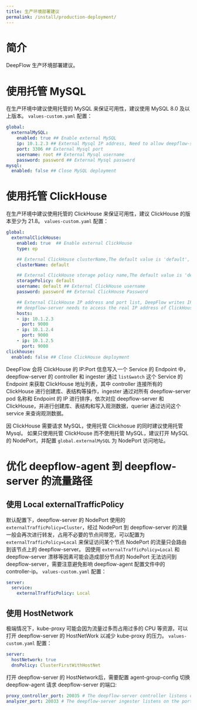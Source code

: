 ```yaml
---
title: 生产环境部署建议
permalink: /install/production-deployment/
---
```


# 简介

DeepFlow 生产环境部署建议。

# 使用托管 MySQL

在生产环境中建议使用托管的 MySQL 来保证可用性，建议使用 MySQL 8.0 及以上版本。
`values-custom.yaml` 配置：
```yaml
global:
  externalMySQL:
    enabled: true ## Enable external MySQL
    ip: 10.1.2.3 ## External Mysql IP address, Need to allow deepflow-server and clickhouse access
    port: 3306 ## External Mysql port
    username: root ## External Mysql username
    password: password ## External Mysql password
mysql:
  enabled: false ## Close MySQL deployment
```

# 使用托管 ClickHouse

在生产环境中建议使用托管的 ClickHouse 来保证可用性，建议 ClickHouse 的版本至少为 21.8。
`values-custom.yaml` 配置：
```yaml
global:
  externalClickHouse:
    enabled: true  ## Enable external ClickHouse
    type: ep

    ## External ClickHouse clusterName,The default value is 'default', query method:  'select cluster,host_address,port from system.clusters;'
    clusterName: default 

    ## External ClickHouse storage policy name,The default value is 'default', query method: 'select policy_name from storage_policies;'
    storagePolicy: default 
    username: default ## External ClickHouse username
    password: password ## External ClickHouse Password

    ## External ClickHouse IP address and port list, DeepFlow writes IP and port information to an svc endpoint, deepflow-server obtains ClickHouse's IP:Port through get&wath&list endpoint.
    ## deepflow-server needs to access the real IP address of ClickHouse, the port is connected using tcp-port, usually 9000, and query IP:Port through 'select host_address,port from system.clusters;'.
    hosts:
    - ip: 10.1.2.3
      port: 9000
    - ip: 10.1.2.4
      port: 9000
    - ip: 10.1.2.5
      port: 9000
clickhouse:
  enabled: false ## Close ClickHouse deployment
```

DeepFlow 会将 ClickHouse 的 IP:Port 信息写入一个 Service 的 Endpoint 中，deepflow-server 的 controller 和 ingester 通过 `list&watch` 这个 Service 的 Endpoint 来获取 ClickHouse 地址列表，其中 controller 连接所有的 ClickHouse 进行创建库、表结构等操作，ingester 通过对所有 deepflow-server pod 名称和 Endpoint 的 IP 进行排序，依次对应 deepflow-server 和 ClickHouse，并进行创建库、表结构和写入观测数据，querier 通过访问这个 service 来查询观测数据。

因 ClickHouse 需要请求 MySQL，使用托管 Clickhosue 的同时建议使用托管 Mysql。
如果只使用托管 ClickHouse 而不使用托管 MySQL，建议打开 MySQL 的 NodePort，并配置 `global.externalMySQL` 为 NodePort 访问地址。

# 优化 deepflow-agent 到 deepflow-server 的流量路径

## 使用 Local externalTrafficPolicy
默认配置下，deepflow-server 的 NodePort 使用的 `externalTrafficPolicy=Cluster`，经过 NodePort 到 deepflow-server 的流量一般会再次进行转发，占用不必要的节点间带宽，可以配置为 `externalTrafficPolicy=Local` 来保证访问某个节点 NodePort 的流量只会路由到该节点上的 deepflow-server。
因使用 `externalTrafficPolicy=Local` 和 deepflow-server 漂移等因素可能会造成部分节点的 NodePort 无法访问到 deepflow-server，需要注意避免影响 deepflow-agent 配置文件中的 controller-ip。
`values-custom.yaml` 配置：
```yaml
server:
  service:
    externalTrafficPolicy: Local
```

## 使用 HostNetwork
极端情况下，kube-proxy 可能会因为流量过多而占用过多的 CPU 等资源，可以打开 deepflow-server 的 HostNetWork 以减少 kube-proxy 的压力。
`values-custom.yaml` 配置：
```yaml
server:
  hostNetwork: true
  dnsPolicy: ClusterFirstWithHostNet
```

打开 deepflow-server 的 HostNetwork后，需要配置 agent-group-config 切换 deepflow-agent 请求 deepflow-server 的端口:
```yaml
proxy_controller_port: 20035 # The deepflow-server controller listens on the port. The default port is 20035
analyzer_port: 20033 # The deepflow-server ingester listens on the port. The default port is 20033
```